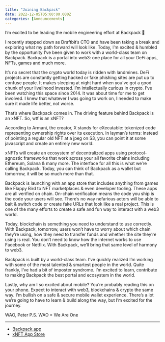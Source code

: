 ```yaml
---
title: "Joining Backpack"
date: 2022-12-05T05:00:00.000Z
categories: [Announcements]
---
```


I’m excited to be leading the mobile engineering effort at Backpack 🎉

I recently stepped down as Draftbit’s CTO and have been taking a break and exploring what my path forward will look like. Today, I’m excited & humbled by the opportunity I’ve been given to work with a world-class team on Backpack. Backpack is a portal into web3: one place for all your DeFi apps, NFTs, games and much more.

It’s no secret that the crypto world today is ridden with landmines. DeFi projects are constantly getting hacked or fake phishing sites are put up to confuse people. It makes sleeping at night hard when you’ve got a good chunk of your livelihood invested. I’m intellectually curious in crypto. I’ve been watching this space since 2014. It was about time for me to get involved. I knew that whatever I was going to work on, I needed to make sure it made life better, not worse.

That’s where Backpack comes in. The driving feature behind Backpack is an xNFT. So, wtf is an xNFT?

According to Armani, the creator, X stands for eXecutable: tokenized code representing ownership rights over its execution. In layman’s terms: instead of pointing a regular old NFT at a jpeg on S3, you can point it at some javascript and create an entirely new world.

xNFTs will create an ecosystem of decentralized apps using protocol-agnostic frameworks that work across your all favorite chains including Ethereum, Solana & many more. The interface for all this is what we’re calling Backpack. Today, you can think of Backpack as a wallet but tomorrow, it will be so much more than that.

Backpack is launching with an app store that includes anything from games like Flappy Bird to NFT marketplaces & even developer tooling. These apps are all verified on chain. On-chain verification means the code you ship is the code your users will see. There’s no way nefarious actors will be able to bait & switch code or create fake URLs that look like a real project. This is one of the many efforts to create a safe and fun way to interact with a web3 world.

Today, blockchain is something you need to understand to use correctly. With Backpack, tomorrow, users won’t have to worry about which chain they’re using, how they need to transfer funds and whether the site they’re using is real. You don’t need to know how the internet works to use Facebook or Netflix. With Backpack, we’ll bring that same level of harmony to web3.

Backpack is built by a world-class team. I’ve quickly realized I’m working with some of the most talented & smartest people in the world. Quite frankly, I’ve had a bit of imposter syndrome. I’m excited to learn, contribute to making Backpack the best portal and ecosystem in the world.

Lastly, why am I so excited about mobile? You’re probably reading this on your phone. Expect to interact with web3, blockchains & crypto the same way. I’m bullish on a safe & secure mobile wallet experience. There’s a lot we’re going to have to learn & build along the way, but I’m excited for the journey.

WAO, Peter
P.S. WAO = We Are One
 
---

- [Backpack.app](https://backpack.app)
- [xNFT App Store](https://www.xnft.gg)
